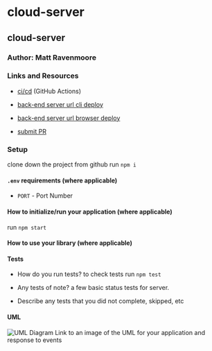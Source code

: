 # cloud-server

## cloud-server

### Author: Matt Ravenmoore

### Links and Resources

- [ci/cd](https://github.com/ravenmoore-401-JS/cloud-server/actions) (GitHub Actions)

- [back-end server url cli deploy]()
- [back-end server url browser deploy]()

- [submit PR](https://github.com/ravenmoore-401-JS/basic-express-server/pull/1)

### Setup

clone down the project from github
run `npm i`

#### `.env` requirements (where applicable)

- `PORT` - Port Number

#### How to initialize/run your application (where applicable)

run `npm start`

#### How to use your library (where applicable)

#### Tests

- How do you run tests?
to check tests run `npm test`

- Any tests of note?
a few basic status tests for server.

- Describe any tests that you did not complete, skipped, etc

#### UML

![UML Diagram](uml.jpg)
Link to an image of the UML for your application and response to events

